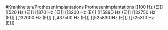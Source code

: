 #Krankheiten/Prothesenimplantations
Prothesenimplantations
[[100 Hz (E)]]
[[520 Hz (E)]]
[[870 Hz (E)]]
[[3200 Hz (E)]]
[[15890 Hz (E)]]
[[32750 Hz (E)]]
[[132000 Hz (E)]]
[[437500 Hz (E)]]
[[525830 Hz (E)]]
[[725310 Hz (E)]]